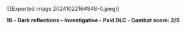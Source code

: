 ![[Exported image 20241022164948-0.jpeg]]

**19.- Dark reflections – Investigative - Paid DLC - Combat score: 2/5**